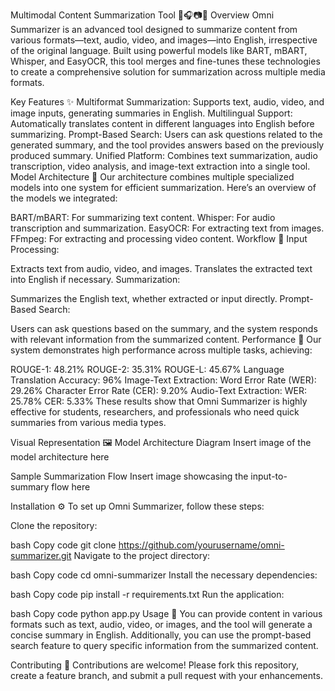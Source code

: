 Multimodal Content Summarization Tool 📝🎧📷🎥
Overview
Omni Summarizer is an advanced tool designed to summarize content from various formats—text, audio, video, and images—into English, irrespective of the original language. Built using powerful models like BART, mBART, Whisper, and EasyOCR, this tool merges and fine-tunes these technologies to create a comprehensive solution for summarization across multiple media formats.

Key Features ✨
Multiformat Summarization: Supports text, audio, video, and image inputs, generating summaries in English.
Multilingual Support: Automatically translates content in different languages into English before summarizing.
Prompt-Based Search: Users can ask questions related to the generated summary, and the tool provides answers based on the previously produced summary.
Unified Platform: Combines text summarization, audio transcription, video analysis, and image-text extraction into a single tool.
Model Architecture 🧠
Our architecture combines multiple specialized models into one system for efficient summarization. Here’s an overview of the models we integrated:

BART/mBART: For summarizing text content.
Whisper: For audio transcription and summarization.
EasyOCR: For extracting text from images.
FFmpeg: For extracting and processing video content.
Workflow 🔄
Input Processing:

Extracts text from audio, video, and images.
Translates the extracted text into English if necessary.
Summarization:

Summarizes the English text, whether extracted or input directly.
Prompt-Based Search:

Users can ask questions based on the summary, and the system responds with relevant information from the summarized content.
Performance 🏅
Our system demonstrates high performance across multiple tasks, achieving:

ROUGE-1: 48.21%
ROUGE-2: 35.31%
ROUGE-L: 45.67%
Language Translation Accuracy: 96%
Image-Text Extraction:
Word Error Rate (WER): 29.26%
Character Error Rate (CER): 9.20%
Audio-Text Extraction:
WER: 25.78%
CER: 5.33%
These results show that Omni Summarizer is highly effective for students, researchers, and professionals who need quick summaries from various media types.

Visual Representation 🖼️
Model Architecture Diagram
Insert image of the model architecture here

Sample Summarization Flow
Insert image showcasing the input-to-summary flow here

Installation ⚙️
To set up Omni Summarizer, follow these steps:

Clone the repository:

bash
Copy code
git clone https://github.com/yourusername/omni-summarizer.git
Navigate to the project directory:

bash
Copy code
cd omni-summarizer
Install the necessary dependencies:

bash
Copy code
pip install -r requirements.txt
Run the application:

bash
Copy code
python app.py
Usage 🚀
You can provide content in various formats such as text, audio, video, or images, and the tool will generate a concise summary in English. Additionally, you can use the prompt-based search feature to query specific information from the summarized content.

Contributing 🤝
Contributions are welcome! Please fork this repository, create a feature branch, and submit a pull request with your enhancements.

